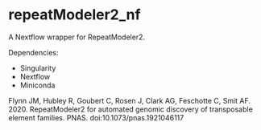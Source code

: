 # repeatModeler2_nf
A Nextflow wrapper for RepeatModeler2.

Dependencies:
* Singularity
* Nextflow
* Miniconda

Flynn JM, Hubley R, Goubert C, Rosen J, Clark AG, Feschotte C, Smit AF. 2020. RepeatModeler2 for automated genomic discovery of transposable element families. PNAS. doi:10.1073/pnas.1921046117
